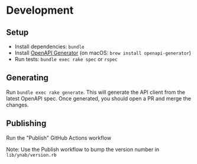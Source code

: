 # Development

## Setup

- Install dependencies: `bundle`
- Install [OpenAPI Generator](https://openapi-generator.tech/) (on macOS: `brew install openapi-generator`)
- Run tests: `bundle exec rake spec` or `rspec`

## Generating

Run `bundle exec rake generate`.  This will generate the API client from the latest OpenAPI spec.  Once generated, you should open a PR and merge the changes.

## Publishing

Run the "Publish" GitHub Actions workflow

Note: Use the Publish workflow to bump the version number in `lib/ynab/version.rb`
